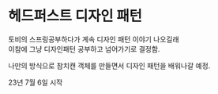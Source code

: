 <h1>헤드퍼스트 디자인 패턴</h1>

토비의 스프링공부하다가 계속 디자인 패턴 이야기 나오길래</br>
이참에 그냥 디자인패턴 공부하고 넘어가기로 결정함.

나만의 방식으로 참치캔 객체를 만들면서 디자인 패턴을 배워나갈 예정.

23년 7월 6일 시작
